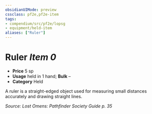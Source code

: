 ```yaml
---
obsidianUIMode: preview
cssclass: pf2e,pf2e-item
tags:
- compendium/src/pf2e/lopsg
- equipment/held-item
aliases: ["Ruler"]
---
```

# Ruler *Item 0*  

- **Price** 5 sp
- **Usage** held in 1 hand; **Bulk** –
- **Category** Held

A ruler is a straight-edged object used for measuring small distances accurately and drawing straight lines.

*Source: Lost Omens: Pathfinder Society Guide p. 35*